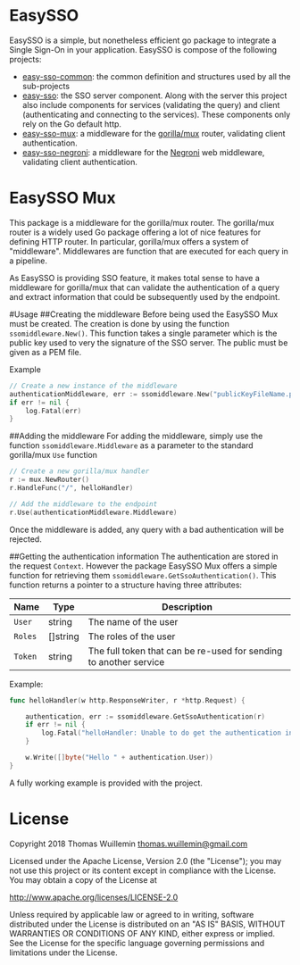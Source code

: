 # EasySSO
EasySSO is a simple, but nonetheless efficient go package to integrate a Single Sign-On in your application. EasySSO is compose of the following projects:

 * [easy-sso-common](https://bitbucket.org/twuillemin/easy-sso-common): the common definition and structures used by all the sub-projects
 * [easy-sso](https://bitbucket.org/twuillemin/easy-sso): the SSO server component. Along with the server this project also include components for services (validating the query) and client (authenticating and connecting to the services). These components only rely on the Go default http.
 * [easy-sso-mux](https://bitbucket.org/twuillemin/easy-sso-mux): a middleware for the [gorilla/mux](https://github.com/gorilla/mux) router, validating client authentication.
 * [easy-sso-negroni](https://bitbucket.org/twuillemin/easy-sso-negroni): a middleware for the [Negroni](https://github.com/urfave/negroni) web middleware, validating client authentication.


# EasySSO Mux
This package is a middleware for the gorilla/mux router. The gorilla/mux router is a widely used Go package offering
a lot of nice features for defining HTTP router. In particular, gorilla/mux offers a system of "middleware". Middlewares
are function that are executed for each query in a pipeline.

As EasySSO is providing SSO feature, it makes total sense to have a middleware for gorilla/mux that can validate the
authentication of a query and extract information that could be subsequently used by the endpoint.

#Usage
##Creating the middleware
Before being used the EasySSO Mux must be created. The creation is done by using the function `ssomiddleware.New()`. 
This function takes a single parameter which is the public key used to very the signature of the SSO server. The public
must be given as a PEM file.

Example
```go
// Create a new instance of the middleware
authenticationMiddleware, err := ssomiddleware.New("publicKeyFileName.pub")
if err != nil {
    log.Fatal(err)
}
```
##Adding the middleware
For adding the middleware, simply use the function `ssomiddleware.Middleware` as a parameter to the standard gorilla/mux `Use` function

```go
// Create a new gorilla/mux handler
r := mux.NewRouter()
r.HandleFunc("/", helloHandler)

// Add the middleware to the endpoint
r.Use(authenticationMiddleware.Middleware)
```

Once the middleware is added, any query with a bad authentication will be rejected.

##Getting the authentication information
The authentication are stored in the request `Context`. However the package EasySSO Mux offers a simple function for
retrieving them `ssomiddleware.GetSsoAuthentication()`. This function returns a pointer to a structure having three 
attributes:


Name     |  Type    | Description
-------- | -------- | -------------------------------------------------------------------
`User`   | string   | The name of the user
`Roles`  | []string | The roles of the user
`Token`  | string   | The full token that can be re-used for sending to another service

Example:

```go
func helloHandler(w http.ResponseWriter, r *http.Request) {

	authentication, err := ssomiddleware.GetSsoAuthentication(r)
	if err != nil {
		log.Fatal("helloHandler: Unable to do get the authentication information", err)
	}

	w.Write([]byte("Hello " + authentication.User))
}
```

A fully working example is provided with the project.

# License

Copyright 2018 Thomas Wuillemin  <thomas.wuillemin@gmail.com>

Licensed under the Apache License, Version 2.0 (the "License");
you may not use this project or its content except in compliance with the License.
You may obtain a copy of the License at

http://www.apache.org/licenses/LICENSE-2.0

Unless required by applicable law or agreed to in writing, software
distributed under the License is distributed on an "AS IS" BASIS,
WITHOUT WARRANTIES OR CONDITIONS OF ANY KIND, either express or implied.
See the License for the specific language governing permissions and
limitations under the License.